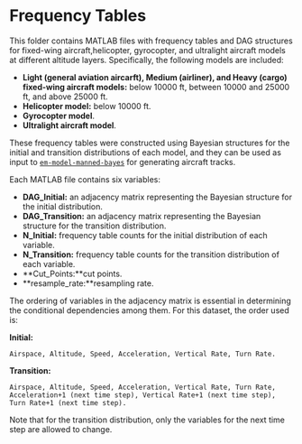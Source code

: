 # Frequency Tables

This folder contains MATLAB files with frequency tables and DAG structures for fixed-wing aircraft,helicopter, gyrocopter, and ultralight aircraft models at different altitude layers. Specifically, the following models are included:

- **Light (general aviation aircarft), Medium (airliner), and Heavy (cargo) fixed-wing aircraft models:** below 10000 ft, between 10000 and 25000 ft, and above 25000 ft.
- **Helicopter model:** below 10000 ft.
- **Gyrocopter model**.
- **Ultralight aircraft model**.

These frequency tables were constructed using Bayesian structures for the initial and transition distributions of each model, and they can be used as input to [`em-model-manned-bayes`](https://github.com/Airspace-Encounter-Models/em-model-manned-bayes) for generating aircraft tracks.

Each MATLAB file contains six variables:

- **DAG_Initial:** an adjacency matrix representing the Bayesian structure for the initial distribution.
- **DAG_Transition:** an adjacency matrix representing the Bayesian structure for the transition distribution.
- **N_Initial:** frequency table counts for the initial distribution of each variable.
- **N_Transition:** frequency table counts for the transition distribution of each variable.
- **Cut_Points:**cut points.
- **resample_rate:**resampling rate.

The ordering of variables in the adjacency matrix is essential in determining the conditional dependencies among them. For this dataset, the order used is:

**Initial:**

```text
Airspace, Altitude, Speed, Acceleration, Vertical Rate, Turn Rate.
```

**Transition:**

```text
Airspace, Altitude, Speed, Acceleration, Vertical Rate, Turn Rate, Acceleration+1 (next time step), Vertical Rate+1 (next time step), Turn Rate+1 (next time step).
```

Note that for the transition distribution, only the variables for the next time step are allowed to change.
